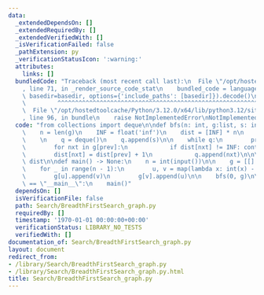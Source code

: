 ```yaml
---
data:
  _extendedDependsOn: []
  _extendedRequiredBy: []
  _extendedVerifiedWith: []
  _isVerificationFailed: false
  _pathExtension: py
  _verificationStatusIcon: ':warning:'
  attributes:
    links: []
  bundledCode: "Traceback (most recent call last):\n  File \"/opt/hostedtoolcache/Python/3.12.0/x64/lib/python3.12/site-packages/onlinejudge_verify/documentation/build.py\"\
    , line 71, in _render_source_code_stat\n    bundled_code = language.bundle(stat.path,\
    \ basedir=basedir, options={'include_paths': [basedir]}).decode()\n          \
    \         ^^^^^^^^^^^^^^^^^^^^^^^^^^^^^^^^^^^^^^^^^^^^^^^^^^^^^^^^^^^^^^^^^^^^^^^^^^^^^^^^^\n\
    \  File \"/opt/hostedtoolcache/Python/3.12.0/x64/lib/python3.12/site-packages/onlinejudge_verify/languages/python.py\"\
    , line 96, in bundle\n    raise NotImplementedError\nNotImplementedError\n"
  code: "from collections import deque\n\ndef bfs(n: int, g:list, s: int) -> list:\n\
    \    n = len(g)\n    INF = float('inf')\n    dist = [INF] * n\n    dist[s] = 0\n\
    \    \n    q = deque()\n    q.append(s)\n\n    while q:\n        prev = q.popleft()\n\
    \        for nxt in g[prev]:\n            if dist[nxt] != INF: continue\n    \
    \        dist[nxt] = dist[prev] + 1\n            q.append(nxt)\n\n\n    return\
    \ dist\n\ndef main() -> None:\n    n = int(input())\n\n    g = [[] for _ in range(n)]\n\
    \    for _ in range(n - 1):\n        u, v = map(lambda x: int(x) - 1, input().split())\n\
    \        g[u].append(v)\n        g[v].append(u)\n\n    bfs(0, g)\n\n\n\nif __name__\
    \ == \"__main__\":\n    main()"
  dependsOn: []
  isVerificationFile: false
  path: Search/BreadthFirstSearch_graph.py
  requiredBy: []
  timestamp: '1970-01-01 00:00:00+00:00'
  verificationStatus: LIBRARY_NO_TESTS
  verifiedWith: []
documentation_of: Search/BreadthFirstSearch_graph.py
layout: document
redirect_from:
- /library/Search/BreadthFirstSearch_graph.py
- /library/Search/BreadthFirstSearch_graph.py.html
title: Search/BreadthFirstSearch_graph.py
---
```

